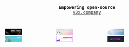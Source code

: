 <pre align="center">
    <br />
    <b>Empowering open-source</b>
    <a target="_blank" href="https://v3x.company?ref=github-readme">v3x.company</a>
    <br />
</pre>

<div style="display: grid; grid-template-columns: 1fr 1fr 1fr;">
    <a href="https://github.com/v3xlabs/ens-tools"><img src="/projects/ens-tools-small.png#1" style="width: 33%" /></a>
    <a href="https://github.com/v3xlabs/worldcoin.name"><img src="/projects/worldname-small.png#1" style="width: 33%" /></a>
    <a href="https://github.com/v3xlabs/sunflake"><img src="/projects/sunflake-small.png#1" style="width: 33%" /></a>
    <a href="https://github.com/v3xlabs/scyllo"><img src="/projects/scyllo-small.png#1" style="width: 33%" /></a>
    <a href="https://github.com/v3xlabs/edgeserver"><img src="/projects/edgeserver-small.png#1" style="width: 33%" /></a>
    <a href="https://github.com/v3xlabs/logger"><img src="/projects/logger-small.png#1" style="width: 33%" /></a>
</div>
